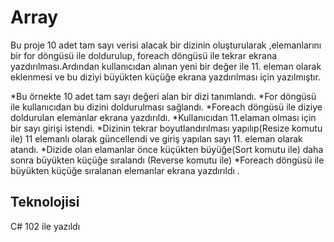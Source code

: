 # Array 
Bu proje 10 adet tam sayı verisi alacak bir dizinin oluşturularak ,elemanlarını bir for döngüsü ile doldurulup, foreach döngüsü ile tekrar ekrana yazdırılması.Ardından kullanıcıdan alınan yeni bir değer ile 11. eleman olarak eklenmesi ve bu diziyi büyükten küçüğe ekrana yazdırılması için yazılmıştır.

*Bu örnekte 10 adet tam sayı değeri alan bir dizi tanımlandı.
*For döngüsü ile kullanıcıdan bu dizini doldurulması sağlandı.
*Foreach döngüsü ile diziye doldurulan elemanlar ekrana yazdırıldı.
*Kullanıcıdan 11.elaman olması için bir sayı girişi istendi.
*Dizinin tekrar boyutlandırılması yapılıp(Resize komutu ile) 11 elemanlı olarak güncellendi ve giriş yapılan sayı 11. eleman olarak atandı.
*Dizide olan elamanlar önce küçükten büyüğe(Sort komutu ile) daha sonra büyükten küçüğe sıralandı (Reverse komutu ile)
*Foreach döngüsü ile büyükten küçüğe sıralanan elemanlar ekrana yazdırıldı
.

## Teknolojisi

C# 102 ile yazıldı
